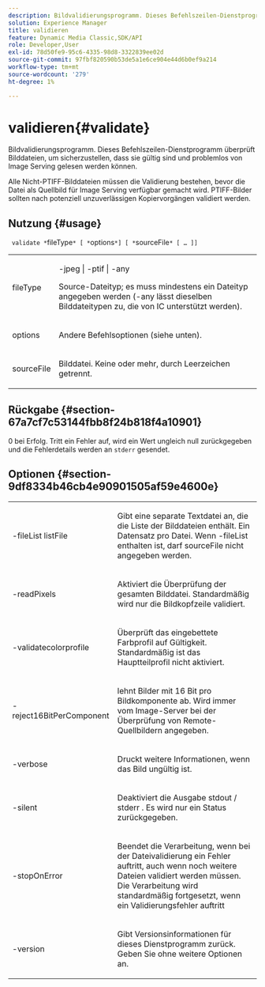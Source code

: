 ```yaml
---
description: Bildvalidierungsprogramm. Dieses Befehlszeilen-Dienstprogramm überprüft Bilddateien, um sicherzustellen, dass sie gültig sind und Image Serving sie problemlos lesen kann.
solution: Experience Manager
title: validieren
feature: Dynamic Media Classic,SDK/API
role: Developer,User
exl-id: 78d50fe9-95c6-4335-98d8-3322839ee02d
source-git-commit: 97fbf820590b53de5a1e6ce904e44d6b0ef9a214
workflow-type: tm+mt
source-wordcount: '279'
ht-degree: 1%

---
```


# validieren{#validate}

Bildvalidierungsprogramm. Dieses Befehlszeilen-Dienstprogramm überprüft Bilddateien, um sicherzustellen, dass sie gültig sind und problemlos von Image Serving gelesen werden können.

Alle Nicht-PTIFF-Bilddateien müssen die Validierung bestehen, bevor die Datei als Quellbild für Image Serving verfügbar gemacht wird. PTIFF-Bilder sollten nach potenziell unzuverlässigen Kopiervorgängen validiert werden.

## Nutzung {#usage}

` validate *`fileType`* [ *`options`*] [ *`sourceFile`* [ … ]]`

<table id="simpletable_D2C6B20E1007433AB4184A73046A44F0"> 
 <tr class="strow"> 
  <td class="stentry"> <p> <span class="codeph"> <span class="varname"> fileType </span> </span> </p> </td> 
  <td class="stentry"> <p> <span class="codeph"> -jpeg | -ptif | -any </span> </p> <p>Source-Dateityp; es muss mindestens ein Dateityp angegeben werden (-any lässt dieselben Bilddateitypen zu, die von IC unterstützt werden). </p> </td> 
 </tr> 
 <tr class="strow"> 
  <td class="stentry"> <p> <span class="codeph"> <span class="varname"> options </span> </span> </p> </td> 
  <td class="stentry"> <p>Andere Befehlsoptionen (siehe unten). </p> </td> 
 </tr> 
 <tr class="strow"> 
  <td class="stentry"> <p> <span class="codeph"> <span class="varname"> sourceFile </span> </span> </p> </td> 
  <td class="stentry"> <p> Bilddatei. Keine oder mehr, durch Leerzeichen getrennt. </p> </td> 
 </tr> 
</table>

## Rückgabe {#section-67a7cf7c53144fbb8f24b818f4a10901}

0 bei Erfolg. Tritt ein Fehler auf, wird ein Wert ungleich null zurückgegeben und die Fehlerdetails werden an `stderr` gesendet.

## Optionen {#section-9df8334b46cb4e90901505af59e4600e}

<table id="simpletable_004B1A29BDFD40A9B89E4CBD23119B3F"> 
 <tr class="strow"> 
  <td class="stentry"> <p> <span class="codeph"> -fileList <span class="varname"> listFile </span> </span> </p> </td> 
  <td class="stentry"> <p>Gibt eine separate Textdatei an, die die Liste der Bilddateien enthält. Ein Datensatz pro Datei. Wenn <span class="codeph"> -fileList </span> enthalten ist, darf <span class="varname"> sourceFile </span> nicht angegeben werden. </p> </td> 
 </tr> 
 <tr class="strow"> 
  <td class="stentry"> <p> <span class="codeph"> -readPixels </span> </p> </td> 
  <td class="stentry"> <p>Aktiviert die Überprüfung der gesamten Bilddatei. Standardmäßig wird nur die Bildkopfzeile validiert. </p> </td> 
 </tr> 
 <tr class="strow"> 
  <td class="stentry"> <p> <span class="codeph"> -validatecolorprofile </span> </p> </td> 
  <td class="stentry"> <p>Überprüft das eingebettete Farbprofil auf Gültigkeit. Standardmäßig ist das Hauptteilprofil nicht aktiviert. </p> </td> 
 </tr> 
 <tr class="strow"> 
  <td class="stentry"> <p> <span class="codeph"> -reject16BitPerComponent </span> </p> </td> 
  <td class="stentry"> <p> lehnt Bilder mit 16 Bit pro Bildkomponente ab. Wird immer vom Image-Server bei der Überprüfung von Remote-Quellbildern angegeben. </p> </td> 
 </tr> 
 <tr class="strow"> 
  <td class="stentry"> <p> <span class="codeph"> -verbose </span> </p> </td> 
  <td class="stentry"> <p> Druckt weitere Informationen, wenn das Bild ungültig ist. </p> </td> 
 </tr> 
 <tr class="strow"> 
  <td class="stentry"> <p> <span class="codeph"> -silent </span> </p> </td> 
  <td class="stentry"> <p>Deaktiviert die Ausgabe <span class="codeph"> stdout </span>/ <span class="codeph"> stderr </span>. Es wird nur ein Status zurückgegeben. </p> </td> 
 </tr> 
 <tr class="strow"> 
  <td class="stentry"> <p> <span class="codeph"> -stopOnError </span> </p> </td> 
  <td class="stentry"> <p>Beendet die Verarbeitung, wenn bei der Dateivalidierung ein Fehler auftritt, auch wenn noch weitere Dateien validiert werden müssen. Die Verarbeitung wird standardmäßig fortgesetzt, wenn ein Validierungsfehler auftritt </p> </td> 
 </tr> 
 <tr class="strow"> 
  <td class="stentry"> <p> <span class="codeph"> -version </span> </p> </td> 
  <td class="stentry"> <p>Gibt Versionsinformationen für dieses Dienstprogramm zurück. Geben Sie ohne weitere Optionen an. </p> </td> 
 </tr> 
</table>
